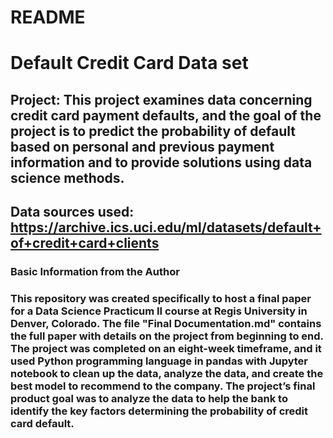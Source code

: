 # README
# Default Credit Card Data set
## Project:  This project examines data concerning credit card payment defaults, and the goal of the project is to predict the probability of default based on personal and previous payment information and to provide solutions using data science methods.
## Data sources used: https://archive.ics.uci.edu/ml/datasets/default+of+credit+card+clients
### Basic Information from the Author
### This repository was created specifically to host a final paper for a Data Science Practicum II course at Regis University in Denver, Colorado. The file "Final Documentation.md" contains the full paper with details on the project from beginning to end. The project was completed on an eight-week timeframe, and it used Python programming language in pandas with Jupyter notebook to clean up the data, analyze the data, and create the best model to recommend to the company. The project’s final product goal was to analyze the data to help the bank to identify the key factors determining the probability of credit card default.

